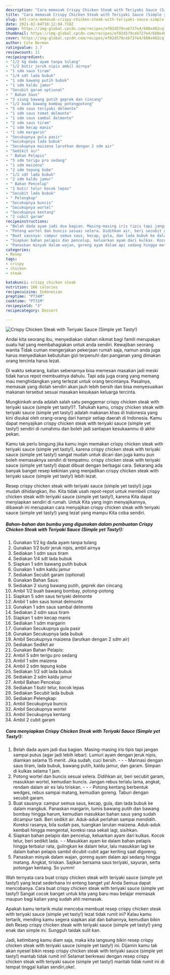 ```yaml
---
description: "Cara memasak Crispy Chicken Steak with Teriyaki Sauce (Simple yet Tasty!) yang enak Untuk Jualan"
title: "Cara memasak Crispy Chicken Steak with Teriyaki Sauce (Simple yet Tasty!) yang enak Untuk Jualan"
slug: 643-cara-memasak-crispy-chicken-steak-with-teriyaki-sauce-simple-yet-tasty-yang-enak-untuk-jualan
date: 2021-02-04T10:12:04.718Z
image: https://img-global.cpcdn.com/recipes/ef02d579ceb727e4/680x482cq70/crispy-chicken-steak-with-teriyaki-sauce-simple-yet-tasty-foto-resep-utama.jpg
thumbnail: https://img-global.cpcdn.com/recipes/ef02d579ceb727e4/680x482cq70/crispy-chicken-steak-with-teriyaki-sauce-simple-yet-tasty-foto-resep-utama.jpg
cover: https://img-global.cpcdn.com/recipes/ef02d579ceb727e4/680x482cq70/crispy-chicken-steak-with-teriyaki-sauce-simple-yet-tasty-foto-resep-utama.jpg
author: Cole Norman
ratingvalue: 3.7
reviewcount: 11
recipeingredient:
- "1/2 kg dada ayam tanpa tulang"
- "1/2 butir jeruk nipis ambil airnya"
- "1 sdm saus tiram"
- "1/4 sdt lada bubuk"
- "1 sdm bawang putih bubuk"
- "1 sdm kaldu jamur"
- "Secubit garam optional"
- " Bahan Saus"
- "2 siung bawang putih geprek dan cincang"
- "1/2 buah bawang bombay potongpotong"
- "5 sdm saus teriyaki delmonte"
- "1 sdm saus tomat delmonte"
- "1 sdm saus sambal delmonte"
- "2 sdm saus tiram"
- "1 sdm kecap manis"
- "1 sdm margarin"
- "Secukupnya gula pasir"
- "Secukupnya lada bubuk"
- "Secukupnya maizena larutkan dengan 2 sdm air"
- "Sedikit air"
- " Bahan Pelapis"
- "5 sdm terigu pro sedang"
- "1 sdm maizena"
- "2 sdm tepung kobe"
- "1/2 sdt lada bubuk"
- "2 sdm kaldu jamur"
- " Bahan Pencelup"
- "1 butir telur kocok lepas"
- "Secubit lada bubuk"
- " Pelengkap"
- "Secukupnya buncis"
- "Secukupnya wortel"
- "Secukupnya kentang"
- "2 cubit garam"
recipeinstructions:
- "Belah dada ayam jadi dua bagian. Masing-masing iris tipis tapi jangan sampai putus (agar jadi lebih lebar). Lumuri ayam dengan jeruk nipis, diamkan selama 15 menit. Jika sudah, cuci bersih.  - Marinasi dengan saus tiram, lada bubuk, bawang putih, kaldu jamur, dan garam. Simpan di kulkas selama 1 jam."
- "Potong wortel dan buncis sesuai selera. Didihkan air, beri secubit garam, masukkan wortel, kemudian buncis. Jangan rebus terlalu lama, angkat, rendam dalam air es lalu tiriskan.  - Potong kentang berbentuk wedges, rebus sampai matang, kemudian goreng. Taburi dengan secubit garam."
- "Buat sausnya: campur semua saus, kecap, gula, dan lada bubuk ke dalam mangkuk. Panaskan margarin, tumis bawang putih dan bawang bombay hingga harum, kemudian masukkan bahan saus yang sudah dicampur tadi. Beri sedikit air. Aduk-aduk perlahan sampai mendidih. Koreksi rasanya, bila sudah pas, tuangkan larutan maizena. Aduk-aduk kembali hingga mengental, koreksi rasa sekali lagi, sisihkan."
- "Siapkan bahan pelapis dan pencelup, keluarkan ayam dari kulkas. Kocok telur, beri sedikit lada. - Masukkan ayam ke dalam bahan pelapis hingga terbalur rata, gulingkan ke dalam telur, lalu masukkan lagi ke dalam bahan pelapis sambil dicubit-cubit agar keriting saat digoreng."
- "Panaskan minyak dalam wajan, goreng ayam dalam api sedang hingga matang. Angkat, tiriskan. Sajikan bersama saus teriyaki, sayuran, serta potongan kentang. So yumm!"
categories:
- Resep
tags:
- crispy
- chicken
- steak

katakunci: crispy chicken steak 
nutrition: 166 calories
recipecuisine: Indonesian
preptime: "PT34M"
cooktime: "PT31M"
recipeyield: "3"
recipecategory: Dessert

---
```



![Crispy Chicken Steak with Teriyaki Sauce (Simple yet Tasty!)](https://img-global.cpcdn.com/recipes/ef02d579ceb727e4/680x482cq70/crispy-chicken-steak-with-teriyaki-sauce-simple-yet-tasty-foto-resep-utama.jpg)

Andai kita seorang ibu, menyediakan olahan nikmat bagi famili merupakan suatu hal yang membahagiakan untuk anda sendiri. Kewajiban seorang  wanita Tidak cuman mengerjakan pekerjaan rumah saja, namun anda juga harus menyediakan kebutuhan gizi terpenuhi dan panganan yang dimakan orang tercinta harus lezat.

Di waktu  sekarang, kalian sebenarnya bisa memesan masakan jadi meski tidak harus repot membuatnya dahulu. Tapi ada juga orang yang memang mau menghidangkan yang terlezat untuk orang tercintanya. Pasalnya, memasak yang diolah sendiri akan jauh lebih bersih dan bisa menyesuaikan makanan tersebut sesuai masakan kesukaan keluarga tercinta. 



Mungkinkah anda adalah salah satu penggemar crispy chicken steak with teriyaki sauce (simple yet tasty!)?. Tahukah kamu, crispy chicken steak with teriyaki sauce (simple yet tasty!) adalah makanan khas di Indonesia yang kini disukai oleh orang-orang dari hampir setiap daerah di Indonesia. Kamu dapat menyajikan crispy chicken steak with teriyaki sauce (simple yet tasty!) sendiri di rumahmu dan boleh jadi santapan kesukaanmu di akhir pekan.

Kamu tak perlu bingung jika kamu ingin memakan crispy chicken steak with teriyaki sauce (simple yet tasty!), karena crispy chicken steak with teriyaki sauce (simple yet tasty!) sangat mudah untuk dicari dan juga kamu pun boleh memasaknya sendiri di tempatmu. crispy chicken steak with teriyaki sauce (simple yet tasty!) dapat dibuat dengan berbagai cara. Sekarang ada banyak banget resep kekinian yang menjadikan crispy chicken steak with teriyaki sauce (simple yet tasty!) lebih lezat.

Resep crispy chicken steak with teriyaki sauce (simple yet tasty!) juga mudah dihidangkan, lho. Kita tidak usah repot-repot untuk membeli crispy chicken steak with teriyaki sauce (simple yet tasty!), karena Kita dapat menyiapkan sendiri di rumah. Untuk Kita yang ingin menyajikannya, dibawah ini merupakan cara menyajikan crispy chicken steak with teriyaki sauce (simple yet tasty!) yang lezat yang mampu Kita coba sendiri.

<!--inarticleads1-->

##### Bahan-bahan dan bumbu yang digunakan dalam pembuatan Crispy Chicken Steak with Teriyaki Sauce (Simple yet Tasty!):

1. Gunakan 1/2 kg dada ayam tanpa tulang
1. Gunakan 1/2 butir jeruk nipis, ambil airnya
1. Sediakan 1 sdm saus tiram
1. Sediakan 1/4 sdt lada bubuk
1. Siapkan 1 sdm bawang putih bubuk
1. Gunakan 1 sdm kaldu jamur
1. Sediakan Secubit garam (optional)
1. Gunakan  Bahan Saus:
1. Sediakan 2 siung bawang putih, geprek dan cincang
1. Ambil 1/2 buah bawang bombay, potong-potong
1. Siapkan 5 sdm saus teriyaki delmonte
1. Ambil 1 sdm saus tomat delmonte
1. Gunakan 1 sdm saus sambal delmonte
1. Sediakan 2 sdm saus tiram
1. Siapkan 1 sdm kecap manis
1. Sediakan 1 sdm margarin
1. Gunakan Secukupnya gula pasir
1. Gunakan Secukupnya lada bubuk
1. Ambil Secukupnya maizena (larutkan dengan 2 sdm air)
1. Sediakan Sedikit air
1. Gunakan  Bahan Pelapis:
1. Ambil 5 sdm terigu pro sedang
1. Ambil 1 sdm maizena
1. Ambil 2 sdm tepung kobe
1. Sediakan 1/2 sdt lada bubuk
1. Sediakan 2 sdm kaldu jamur
1. Ambil  Bahan Pencelup:
1. Sediakan 1 butir telur, kocok lepas
1. Sediakan Secubit lada bubuk
1. Sediakan  Pelengkap:
1. Ambil Secukupnya buncis
1. Ambil Secukupnya wortel
1. Ambil Secukupnya kentang
1. Ambil 2 cubit garam




<!--inarticleads2-->

##### Cara menyiapkan Crispy Chicken Steak with Teriyaki Sauce (Simple yet Tasty!):

1. Belah dada ayam jadi dua bagian. Masing-masing iris tipis tapi jangan sampai putus (agar jadi lebih lebar). Lumuri ayam dengan jeruk nipis, diamkan selama 15 menit. Jika sudah, cuci bersih. -  - - Marinasi dengan saus tiram, lada bubuk, bawang putih, kaldu jamur, dan garam. Simpan di kulkas selama 1 jam.
1. Potong wortel dan buncis sesuai selera. Didihkan air, beri secubit garam, masukkan wortel, kemudian buncis. Jangan rebus terlalu lama, angkat, rendam dalam air es lalu tiriskan. -  - - Potong kentang berbentuk wedges, rebus sampai matang, kemudian goreng. Taburi dengan secubit garam.
1. Buat sausnya: campur semua saus, kecap, gula, dan lada bubuk ke dalam mangkuk. Panaskan margarin, tumis bawang putih dan bawang bombay hingga harum, kemudian masukkan bahan saus yang sudah dicampur tadi. Beri sedikit air. Aduk-aduk perlahan sampai mendidih. Koreksi rasanya, bila sudah pas, tuangkan larutan maizena. Aduk-aduk kembali hingga mengental, koreksi rasa sekali lagi, sisihkan.
1. Siapkan bahan pelapis dan pencelup, keluarkan ayam dari kulkas. Kocok telur, beri sedikit lada. - - Masukkan ayam ke dalam bahan pelapis hingga terbalur rata, gulingkan ke dalam telur, lalu masukkan lagi ke dalam bahan pelapis sambil dicubit-cubit agar keriting saat digoreng.
1. Panaskan minyak dalam wajan, goreng ayam dalam api sedang hingga matang. Angkat, tiriskan. Sajikan bersama saus teriyaki, sayuran, serta potongan kentang. So yumm!




Wah ternyata cara buat crispy chicken steak with teriyaki sauce (simple yet tasty!) yang lezat sederhana ini enteng banget ya! Anda Semua dapat mencobanya. Cara buat crispy chicken steak with teriyaki sauce (simple yet tasty!) Sangat cocok banget untuk kita yang baru mau belajar memasak maupun bagi kalian yang sudah ahli memasak.

Apakah kamu tertarik mulai mencoba membuat resep crispy chicken steak with teriyaki sauce (simple yet tasty!) lezat tidak rumit ini? Kalau kamu tertarik, mending kamu segera siapkan alat dan bahannya, kemudian bikin deh Resep crispy chicken steak with teriyaki sauce (simple yet tasty!) yang enak dan simple ini. Sungguh taidak sulit kan. 

Jadi, ketimbang kamu diam saja, maka kita langsung bikin resep crispy chicken steak with teriyaki sauce (simple yet tasty!) ini. Dijamin kamu tak akan nyesel bikin resep crispy chicken steak with teriyaki sauce (simple yet tasty!) mantab tidak rumit ini! Selamat berkreasi dengan resep crispy chicken steak with teriyaki sauce (simple yet tasty!) mantab tidak rumit ini di tempat tinggal kalian sendiri,oke!.

